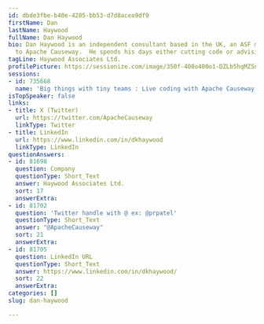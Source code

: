 ```yaml
---
id: dbde3fbe-b40e-4205-bb53-d7d8acea9df9
firstName: Dan
lastName: Haywood
fullName: Dan Haywood
bio: Dan Haywood is an independent consultant based in the UK, an ASF member and committer
  to Apache Causeway.  He spends his days either cutting code or advising governments.
tagLine: Haywood Associates Ltd.
profilePicture: https://sessionize.com/image/350f-400o400o1-DZLb5hqMZSnrovufG5Pr6C.jpg
sessions:
- id: 735668
  name: 'Big things with tiny teams : Live coding with Apache Causeway'
isTopSpeaker: false
links:
- title: X (Twitter)
  url: https://twitter.com/ApacheCauseway
  linkType: Twitter
- title: LinkedIn
  url: https://www.linkedin.com/in/dkhaywood
  linkType: LinkedIn
questionAnswers:
- id: 81698
  question: Company
  questionType: Short_Text
  answer: Haywood Associates Ltd.
  sort: 17
  answerExtra:
- id: 81702
  question: 'Twitter handle with @ ex: @prpatel'
  questionType: Short_Text
  answer: "@ApacheCauseway"
  sort: 21
  answerExtra:
- id: 81705
  question: LinkedIn URL
  questionType: Short_Text
  answer: https://www.linkedin.com/in/dkhaywood/
  sort: 22
  answerExtra:
categories: []
slug: dan-haywood

---
```


